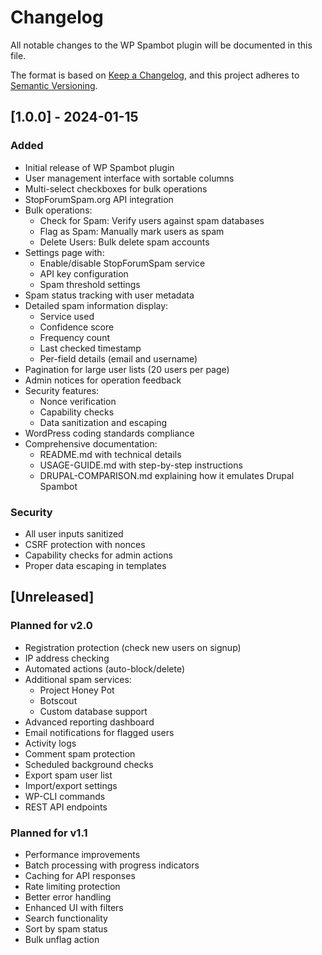 # Changelog

All notable changes to the WP Spambot plugin will be documented in this file.

The format is based on [Keep a Changelog](https://keepachangelog.com/en/1.0.0/),
and this project adheres to [Semantic Versioning](https://semver.org/spec/v2.0.0.html).

## [1.0.0] - 2024-01-15

### Added
- Initial release of WP Spambot plugin
- User management interface with sortable columns
- Multi-select checkboxes for bulk operations
- StopForumSpam.org API integration
- Bulk operations:
  - Check for Spam: Verify users against spam databases
  - Flag as Spam: Manually mark users as spam
  - Delete Users: Bulk delete spam accounts
- Settings page with:
  - Enable/disable StopForumSpam service
  - API key configuration
  - Spam threshold settings
- Spam status tracking with user metadata
- Detailed spam information display:
  - Service used
  - Confidence score
  - Frequency count
  - Last checked timestamp
  - Per-field details (email and username)
- Pagination for large user lists (20 users per page)
- Admin notices for operation feedback
- Security features:
  - Nonce verification
  - Capability checks
  - Data sanitization and escaping
- WordPress coding standards compliance
- Comprehensive documentation:
  - README.md with technical details
  - USAGE-GUIDE.md with step-by-step instructions
  - DRUPAL-COMPARISON.md explaining how it emulates Drupal Spambot

### Security
- All user inputs sanitized
- CSRF protection with nonces
- Capability checks for admin actions
- Proper data escaping in templates

## [Unreleased]

### Planned for v2.0
- Registration protection (check new users on signup)
- IP address checking
- Automated actions (auto-block/delete)
- Additional spam services:
  - Project Honey Pot
  - Botscout
  - Custom database support
- Advanced reporting dashboard
- Email notifications for flagged users
- Activity logs
- Comment spam protection
- Scheduled background checks
- Export spam user list
- Import/export settings
- WP-CLI commands
- REST API endpoints

### Planned for v1.1
- Performance improvements
- Batch processing with progress indicators
- Caching for API responses
- Rate limiting protection
- Better error handling
- Enhanced UI with filters
- Search functionality
- Sort by spam status
- Bulk unflag action
